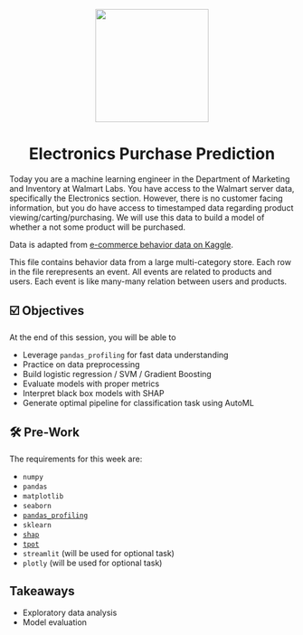 <p align = "center" draggable=”false” ><img src="https://user-images.githubusercontent.com/37101144/161836199-fdb0219d-0361-4988-bf26-48b0fad160a3.png"
     width="200px"
     height="auto"/>
</p>

# <h1 align="center" id="heading">Electronics Purchase Prediction</h1>

Today you are a machine learning engineer in the Department of Marketing and Inventory at Walmart Labs. You have access to the Walmart server data, specifically the Electronics section. However, there is no customer facing information, but you do have access to timestamped data regarding product viewing/carting/purchasing. We will use this data to build a model of whether a not some product will be purchased.

Data is adapted from [e-commerce behavior data on Kaggle](https://www.kaggle.com/mkechinov/ecommerce-behavior-data-from-multi-category-store). 

This file contains behavior data from a large multi-category store. Each row in the file rerepresents an event. All events are related to products and users. Each event is like many-many relation between users and products. 

## ☑️ Objectives
At the end of this session, you will be able to
- Leverage `pandas_profiling` for fast data understanding
- Practice on data preprocessing
- Build logistic regression / SVM / Gradient Boosting
- Evaluate models with proper metrics
- Interpret black box models with SHAP
- Generate optimal pipeline for classification task using AutoML

## :hammer_and_wrench: Pre-Work
The requirements for this week are:
- `numpy`
- `pandas`
- `matplotlib`
- `seaborn`
- [`pandas_profiling`](https://github.com/ydataai/pandas-profiling)
- `sklearn`
- [`shap`](https://shap.readthedocs.io/en/latest/index.html) 
- [`tpot`](http://epistasislab.github.io/tpot/)
- `streamlit` (will be used for optional task)
- `plotly` (will be used for optional task)

## Takeaways
- Exploratory data analysis
- Model evaluation
